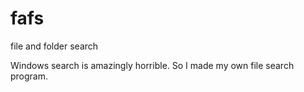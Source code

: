 # fafs
file and folder search

Windows search is amazingly horrible. So I made my own file search program. 
